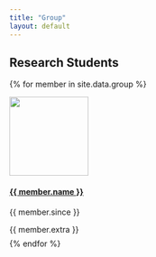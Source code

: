 ```yaml
---
title: "Group"
layout: default 
---
```


## Research Students
{% for member in site.data.group %}
<div class="row">
<div class="col-xs-6 col-sm-4 col-md-3" style="height:17em;">
  <img class="" style="height:10em;max-width:100%;" src="{{ site.baseurl }}/assets/grouppics/{{ member.photo }}"/>
  <h4><a href="{{ member.homepage }}">{{ member.name }}</a>
  </h4>
  <p>{{ member.since }}</p>
  <p class="small">{{ member.extra }}</p>
</div>

{% endfor %}
</div>
